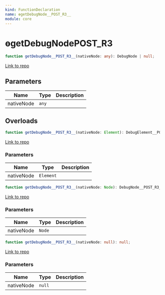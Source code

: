 ```yaml
---
kind: FunctionDeclaration
name: ɵgetDebugNode__POST_R3__
module: core
---
```


# ɵgetDebugNode**POST_R3**

```ts
function getDebugNode__POST_R3__(nativeNode: any): DebugNode | null;
```

[Link to repo](https://github.com/timdeschryver/angular/blob/master/packages/core/src/debug/debug_node.ts#L730-L740)

## Parameters

| Name       | Type  | Description |
| ---------- | ----- | ----------- |
| nativeNode | `any` |             |

## Overloads

```ts
function getDebugNode__POST_R3__(nativeNode: Element): DebugElement__POST_R3__;
```

[Link to repo](https://github.com/timdeschryver/angular/blob/master/packages/core/src/debug/debug_node.ts#L727-L727)

### Parameters

| Name       | Type      | Description |
| ---------- | --------- | ----------- |
| nativeNode | `Element` |             |

```ts
function getDebugNode__POST_R3__(nativeNode: Node): DebugNode__POST_R3__;
```

[Link to repo](https://github.com/timdeschryver/angular/blob/master/packages/core/src/debug/debug_node.ts#L728-L728)

### Parameters

| Name       | Type   | Description |
| ---------- | ------ | ----------- |
| nativeNode | `Node` |             |

```ts
function getDebugNode__POST_R3__(nativeNode: null): null;
```

[Link to repo](https://github.com/timdeschryver/angular/blob/master/packages/core/src/debug/debug_node.ts#L729-L729)

### Parameters

| Name       | Type   | Description |
| ---------- | ------ | ----------- |
| nativeNode | `null` |             |
